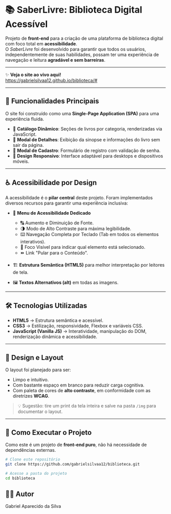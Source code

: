 # 📚 SaberLivre: Biblioteca Digital Acessível  

Projeto de **front-end** para a criação de uma plataforma de biblioteca digital com foco total em **acessibilidade**.  
O *SaberLivre* foi desenvolvido para garantir que todos os usuários, independentemente de suas habilidades, possam ter uma experiência de navegação e leitura **agradável e sem barreiras**.  

---

✨ **Veja o site ao vivo aqui!**  
https://gabrielsilvaa12.github.io/biblioteca/#  

---

## 🚀 Funcionalidades Principais  

O site foi construído como uma **Single-Page Application (SPA)** para uma experiência fluida.  

- 📖 **Catálogo Dinâmico**: Seções de livros por categoria, renderizadas via JavaScript.  
- 🔎 **Modal de Detalhes**: Exibição da sinopse e informações do livro sem sair da página.  
- 📝 **Modal de Cadastro**: Formulário de registro com validação de senha.  
- 📱 **Design Responsivo**: Interface adaptável para desktops e dispositivos móveis.  

---

## ♿ Acessibilidade por Design  

A acessibilidade é o **pilar central** deste projeto. Foram implementados diversos recursos para garantir uma experiência inclusiva:  

- 🧩 **Menu de Acessibilidade Dedicado**  
  - 🔠 Aumento e Diminuição de Fonte.  
  - 🌗 Modo de Alto Contraste para máxima legibilidade.  
  - ⌨️ Navegação Completa por Teclado (Tab em todos os elementos interativos).  
  - 🎯 Foco Visível para indicar qual elemento está selecionado.  
  - ⏩ Link "Pular para o Conteúdo".  

- 🏗️ **Estrutura Semântica (HTML5)** para melhor interpretação por leitores de tela.  
- 🖼️ **Textos Alternativos (alt)** em todas as imagens.  

---

## 🛠️ Tecnologias Utilizadas  

- **HTML5** → Estrutura semântica e acessível.  
- **CSS3** → Estilização, responsividade, Flexbox e variáveis CSS.  
- **JavaScript (Vanilla JS)** → Interatividade, manipulação do DOM, renderização dinâmica e acessibilidade.  

---

## 🎨 Design e Layout  

O layout foi planejado para ser:  
- Limpo e intuitivo.  
- Com bastante espaço em branco para reduzir carga cognitiva.  
- Com paleta de cores de **alto contraste**, em conformidade com as diretrizes **WCAG**.  

> 💡 Sugestão: tire um print da tela inteira e salve na pasta `/img` para documentar o layout.  

---

## 🚀 Como Executar o Projeto  

Como este é um projeto de **front-end puro**, não há necessidade de dependências externas.  

```bash
# Clone este repositório
git clone https://github.com/gabrielsilvaa12/biblioteca.git

# Acesse a pasta do projeto
cd biblioteca
````
## 👨‍💻 Autor
Gabriel Aparecido da Silva
